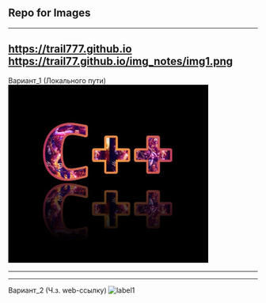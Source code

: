 ## Repo for Images


------
https://trail777.github.io
https://trail77.github.io/img_notes/img1.png
------
Вариант_1 (Локального пути)
![label](img_notes/img1.png)


-----------------
-----------------



Вариант_2 (Ч.з. web-ссылку)
![label1](https://trail77.github.io/img_notes/img1.png)
